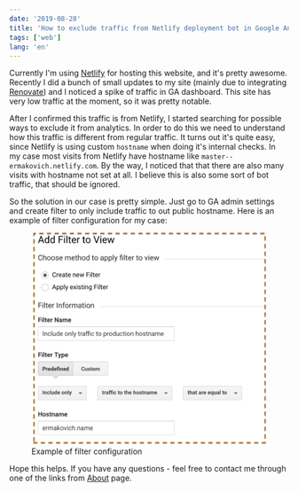 ```yaml
---
date: '2019-08-28'
title: 'How to exclude traffic from Netlify deployment bot in Google Analytics'
tags: ['web']
lang: 'en'
---
```


Currently I'm using [Netlify](https://netlify.com/) for hosting this website, and it's pretty awesome. Recently I did a bunch of small updates to my site (mainly due to integrating [Renovate](https://renovatebot.com/)) and I noticed a spike of traffic in GA dashboard. This site has very low traffic at the moment, so it was pretty notable.

After I confirmed this traffic is from Netlify, I started searching for possible ways to exclude it from analytics. In order to do this we need to understand how this traffic is different from regular traffic. It turns out it's quite easy, since Netlify is using custom `hostname` when doing it's internal checks. In my case most visits from Netlify have hostname like `master--ermakovich.netlify.com`. By the way, I noticed that that there are also many visits with hostname not set at all. I believe this is also some sort of bot traffic, that should be ignored.

So the solution in our case is pretty simple. Just go to GA admin settings and create filter to only include traffic to out public hostname. Here is an example of filter configuration for my case:

<figure>
  <img src="./filter.png">
  <figcaption>Example of filter configuration</figcaption>
</figure>

Hope this helps. If you have any questions - feel free to contact me through one of the links from [About](/about) page.
